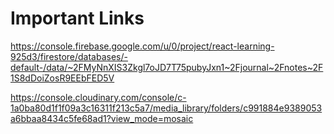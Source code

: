 # Important Links

https://console.firebase.google.com/u/0/project/react-learning-925d3/firestore/databases/-default-/data/~2FMyNnXIS3Zkgl7oJD7T75pubyJxn1~2Fjournal~2Fnotes~2F1S8dDoiZosR9EEbFED5V


https://console.cloudinary.com/console/c-1a0ba80d1f1f09a3c16311f213c5a7/media_library/folders/c991884e9389053a6bbaa8434c5fe68ad1?view_mode=mosaic